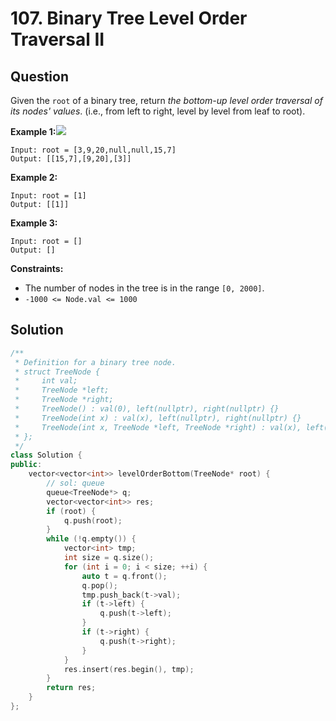 # 107. Binary Tree Level Order Traversal II

## Question

Given the `root` of a binary tree, return _the bottom-up level order traversal of its nodes' values_. \(i.e., from left to right, level by level from leaf to root\).

**Example 1:**![](https://assets.leetcode.com/uploads/2021/02/19/tree1.jpg)

```text
Input: root = [3,9,20,null,null,15,7]
Output: [[15,7],[9,20],[3]]
```

**Example 2:**

```text
Input: root = [1]
Output: [[1]]
```

**Example 3:**

```text
Input: root = []
Output: []
```

**Constraints:**

* The number of nodes in the tree is in the range `[0, 2000]`.
* `-1000 <= Node.val <= 1000`

## Solution

```cpp
/**
 * Definition for a binary tree node.
 * struct TreeNode {
 *     int val;
 *     TreeNode *left;
 *     TreeNode *right;
 *     TreeNode() : val(0), left(nullptr), right(nullptr) {}
 *     TreeNode(int x) : val(x), left(nullptr), right(nullptr) {}
 *     TreeNode(int x, TreeNode *left, TreeNode *right) : val(x), left(left), right(right) {}
 * };
 */
class Solution {
public:
    vector<vector<int>> levelOrderBottom(TreeNode* root) {
        // sol: queue
        queue<TreeNode*> q;
        vector<vector<int>> res;
        if (root) {
            q.push(root);
        }
        while (!q.empty()) {
            vector<int> tmp;
            int size = q.size();
            for (int i = 0; i < size; ++i) {
                auto t = q.front();
                q.pop();
                tmp.push_back(t->val);
                if (t->left) {
                    q.push(t->left);
                }
                if (t->right) {
                    q.push(t->right);
                }
            }
            res.insert(res.begin(), tmp);
        }
        return res;
    }
};
```

